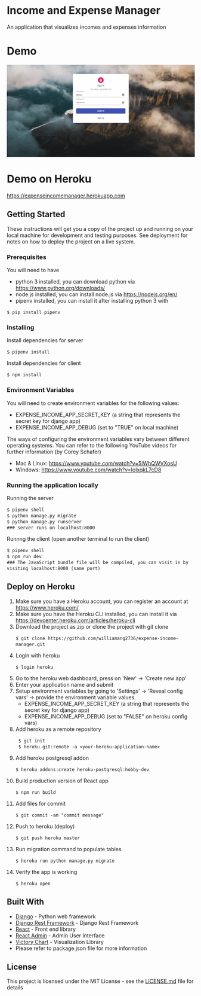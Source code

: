# Income and Expense Manager

An application that visualizes incomes and expenses information

# Demo

![Demo](demo/demo.gif)

# Demo on Heroku

https://expenseincomemanager.herokuapp.com

## Getting Started

These instructions will get you a copy of the project up and running on your local machine for development and testing purposes. See deployment for notes on how to deploy the project on a live system.

### Prerequisites

You will need to have

- python 3 installed, you can download python via https://www.python.org/downloads/
- node.js installed, you can install node.js via https://nodejs.org/en/
- pipenv installed, you can install it after installing python 3 with

```
$ pip install pipenv
```

### Installing

Install dependencies for server

```
$ pipenv install
```

Install dependencies for client

```
$ npm install
```

### Environment Variables

You will need to create environment variables for the following values:

- EXPENSE_INCOME_APP_SECRET_KEY (a string that represents the secret key for django app)
- EXPENSE_INCOME_APP_DEBUG (set to "TRUE" on local machine)

The ways of configuring the environment variables vary between different operating systems. You can refer to the following YouTube videos for further information (by Corey Schafer)

- Mac & Linux: https://www.youtube.com/watch?v=5iWhQWVXosU
- Windows: https://www.youtube.com/watch?v=IolxqkL7cD8

### Running the application locally

Running the server

```
$ pipenv shell
$ python manage.py migrate
$ python manage.py runserver
### server runs on localhost:8000
```

Runnng the client (open another terminal to run the client)

```
$ pipenv shell
$ npm run dev
### The JavaScript bundle file will be compiled, you can visit in by visiting localhost:8000 (same port)
```

## Deploy on Heroku

1. Make sure you have a Heroku account, you can register an account at https://www.heroku.com/
2. Make sure you have the Heroku CLI installed, you can install it via https://devcenter.heroku.com/articles/heroku-cli
3. Download the project as zip or clone the project with git clone
   ```
   $ git clone https://github.com/williamang2736/expense-income-manager.git
   ```
4. Login with heroku
   ```
   $ login heroku
   ```
5. Go to the heroku web dashboard, press on 'New' -> 'Create new app'
6. Enter your application name and submit
7. Setup environment variables by going to 'Settings' -> 'Reveal config vars' -> provide the environment variable values.
   - EXPENSE_INCOME_APP_SECRET_KEY (a string that represents the secret key for django app)
   - EXPENSE_INCOME_APP_DEBUG (set to "FALSE" on heroku config vars)
8. Add heroku as a remote repository
   ```
    $ git init
    $ heroku git:remote -a <your-heroku-application-name>
   ```
9. Add heroku postgresql addon
   ```
   $ heroku addons:create heroku-postgresql:hobby-dev
   ```
10. Build production version of React app
    ```
    $ npm run build
    ```
11. Add files for commit
    ```
    $ git commit -am "commit message"
    ```
12. Push to heroku (deploy)
    ```
    $ git push heroku master
    ```
13. Run migration command to populate tables
    ```
    $ heroku run python manage.py migrate
    ```
14. Verify the app is working
    ```
    $ heroku open
    ```

## Built With

- [Django](https://github.com/django/django) - Python web framework
- [Django Rest Framework](https://github.com/encode/django-rest-framework) - Django Rest Framework
- [React](https://github.com/facebook/react) - Front end library
- [React Admin](https://github.com/marmelab/react-admin) - Admin User Interface
- [Victory Chart](https://github.com/FormidableLabs/victory) - Visualization Library
- Please refer to package.json file for more information

## License

This project is licensed under the MIT License - see the [LICENSE.md](LICENSE.md) file for details

